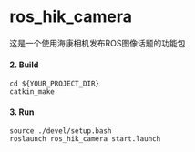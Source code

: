 # ros_hik_camera
这是一个使用海康相机发布ROS图像话题的功能包

#### 2. Build
```
cd ${YOUR_PROJECT_DIR}
catkin_make
```

#### 3. Run
```
source ./devel/setup.bash
roslaunch ros_hik_camera start.launch
```
